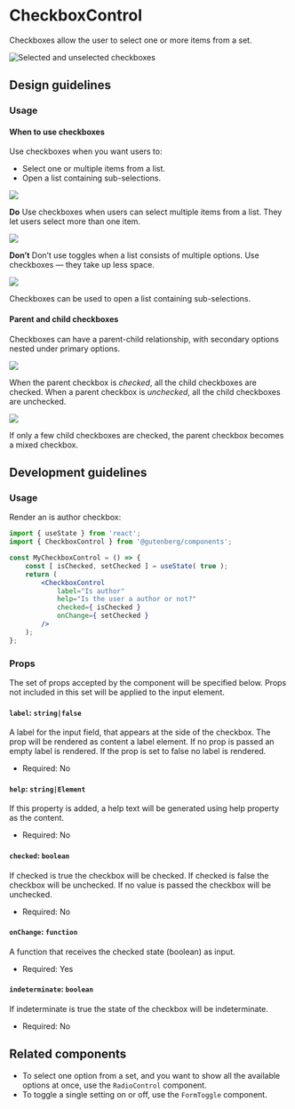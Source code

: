 # CheckboxControl

Checkboxes allow the user to select one or more items from a set.

![Selected and unselected checkboxes](https://make.wordpress.org/design/files/2019/02/CheckboxControl.png)

## Design guidelines

### Usage

#### When to use checkboxes

Use checkboxes when you want users to:

-   Select one or multiple items from a list.
-   Open a list containing sub-selections.

![](https://make.wordpress.org/design/files/2019/02/select-from-list.png)

**Do**
Use checkboxes when users can select multiple items from a list. They let users select more than one item.

![](https://make.wordpress.org/design/files/2019/02/many-form-toggles.png)

**Don’t**
Don’t use toggles when a list consists of multiple options. Use checkboxes — they take up less space.

![](https://make.wordpress.org/design/files/2019/02/checkbox-sublist.gif)

Checkboxes can be used to open a list containing sub-selections.

#### Parent and child checkboxes

Checkboxes can have a parent-child relationship, with secondary options nested under primary options.

![](https://make.wordpress.org/design/files/2019/02/checkbox-parent.gif)

When the parent checkbox is _checked_, all the child checkboxes are checked. When a parent checkbox is _unchecked_, all the child checkboxes are unchecked.

![](https://make.wordpress.org/design/files/2019/02/mixed-checkbox.png)

If only a few child checkboxes are checked, the parent checkbox becomes a mixed checkbox.

## Development guidelines

### Usage

Render an is author checkbox:

```jsx
import { useState } from 'react';
import { CheckboxControl } from '@gutenberg/components';

const MyCheckboxControl = () => {
	const [ isChecked, setChecked ] = useState( true );
	return (
		<CheckboxControl
			label="Is author"
			help="Is the user a author or not?"
			checked={ isChecked }
			onChange={ setChecked }
		/>
	);
};
```

### Props

The set of props accepted by the component will be specified below.
Props not included in this set will be applied to the input element.

#### `label`: `string|false`

A label for the input field, that appears at the side of the checkbox.
The prop will be rendered as content a label element.
If no prop is passed an empty label is rendered.
If the prop is set to false no label is rendered.

-   Required: No

#### `help`: `string|Element`

If this property is added, a help text will be generated using help property as the content.

-   Required: No

#### `checked`: `boolean`

If checked is true the checkbox will be checked. If checked is false the checkbox will be unchecked.
If no value is passed the checkbox will be unchecked.

-   Required: No

#### `onChange`: `function`

A function that receives the checked state (boolean) as input.

-   Required: Yes

#### `indeterminate`: `boolean`

If indeterminate is true the state of the checkbox will be indeterminate.

-   Required: No

## Related components

-   To select one option from a set, and you want to show all the available options at once, use the `RadioControl` component.
-   To toggle a single setting on or off, use the `FormToggle` component.
